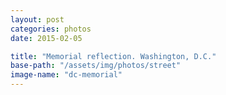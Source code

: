 ```yaml
---
layout: post
categories: photos
date: 2015-02-05

title: "Memorial reflection. Washington, D.C."
base-path: "/assets/img/photos/street"
image-name: "dc-memorial"
---
```

